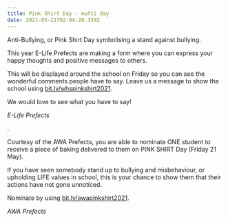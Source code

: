 ```yaml
---
title: Pink Shirt Day - mufti day
date: 2021-05-21T02:04:28.339Z
---
```

Anti-Bullying, or Pink Shirt Day symbolising a stand against bullying.  

This year E-Life Prefects are making a form where you can express your happy thoughts and positive messages to others.  

This will be displayed around the school on Friday so you can see the wonderful comments people have to say.  Leave us a message to show the school using [bit.ly/whspinkshirt2021](https://docs.google.com/forms/d/e/1FAIpQLSecxZ5Sxy5sopCeNhJmuc1Bv2CJes0bNID3-qMnJ0v_ZljslQ/viewform).  

We would love to see what you have to say!

*E-Life Prefects*

.

Courtesy of the AWA Prefects, you are able to nominate ONE student to receive a piece of baking delivered to them on PINK SHIRT Day (Friday 21 May).  

If you have seen somebody stand up to bullying and misbehaviour, or upholding LIFE values in school, this is your chance to show them that their actions have not gone unnoticed.  

Nominate by using [bit.ly/awapinkshirt2021](https://docs.google.com/forms/d/e/1FAIpQLSfMJG_AAyWFHDQhE2beAHIJ9FDV1G23lyODc8mPKwxHeuaDWw/viewform).

*AWA Prefects*